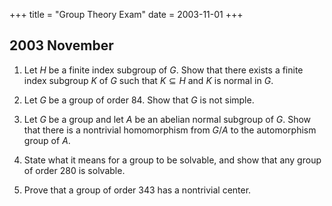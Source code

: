 +++
title = "Group Theory Exam"
date = 2003-11-01
+++

## 2003 November

1. Let $H$ be a finite index subgroup of $G$. Show that there exists a finite index subgroup $K$ of $G$ such that $K \subseteq H$ and $K$ is normal in $G$.

2. Let $G$ be a group of order 84. Show that $G$ is not simple.

3. Let $G$ be a group and let $A$ be an abelian normal subgroup of $G$. Show that there is a nontrivial homomorphism from $G/A$ to the automorphism group of $A$.

4. State what it means for a group to be solvable, and show that any group of order 280 is solvable.

5. Prove that a group of order 343 has a nontrivial center.
